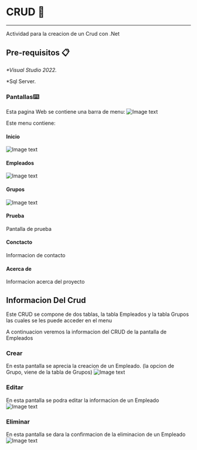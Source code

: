 # CRUD 🚀
***
Actividad para la creacion de un Crud con .Net

## Pre-requisitos 📋

_*Visual Studio 2022._

*Sql Server.


### **Pantallas**⌨️
Esta pagina Web se contiene una barra de menu:
![Image text](https://github.com/Weidmann16/PruebaCodere/blob/master/Images/Menu.jpg)

Este menu contiene:

#### **Inicio**
![Image text](https://github.com/Weidmann16/PruebaCodere/blob/master/Images/Inicio.jpg)

#### **Empleados**
![Image text](https://github.com/Weidmann16/PruebaCodere/blob/master/Images/Empleados.jpg)

#### **Grupos**
![Image text](https://github.com/Weidmann16/PruebaCodere/blob/master/Images/Grupos.jpg)

#### **Prueba**
Pantalla de prueba

#### **Conctacto**
Informacion de contacto

#### **Acerca de**
Informacion acerca del proyecto


## **Informacion Del Crud**

Este CRUD se compone de dos tablas, la tabla Empleados y la tabla Grupos las cuales se les puede acceder en el menu

A continuacion veremos la informacion del CRUD de la pantalla de Empleados

### **Crear**
En esta pantalla se aprecia la creacion de un Empleado. (la opcion de Grupo, viene de la tabla de Grupos)
![Image text](https://github.com/Weidmann16/PruebaCodere/blob/master/Images/Crear.jpg)
### **Editar**
En esta pantalla se podra editar la informacion de un Empleado
![Image text](https://github.com/Weidmann16/PruebaCodere/blob/master/Images/Editar.jpg)
### **Eliminar**
En esta pantalla se dara la confirmacion de la eliminacion de un Empleado
![Image text](https://github.com/Weidmann16/PruebaCodere/blob/master/Images/Eliminar.jpg)


